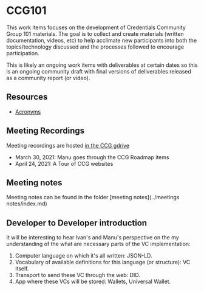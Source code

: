 # CCG101

This work items focuses on the development of Credentials Community Group 101 materials. The goal is to collect and create materials (written documentation, videos, etc) to help acclimate new participants into both the topics/technology discussed and the processes followed to encourage participation.

This is likely an ongoing work items with deliverables at certain dates so this is an ongoing community draft with final versions of deliverables released as a community report (or video).

## Resources
- [Acronyms](https://github.com/w3c-ccg/CCG101/blob/main/Acronyms.md)

## Meeting Recordings
Meeting recordings are hosted [in the CCG gdrive](https://drive.google.com/drive/u/0/folders/1MDQi2095AFdwKGCKV8sDnsInGb97Mbd6)
- March 30, 2021: Manu goes through the CCG Roadmap items
- April 24, 2021: A Tour of CCG websites

## Meeting notes
Meeting notes can be found in the folder [meeting notes](../meetings notes/index.md)

## Developer to Developer introduction
It will be interesting to hear Ivan's and Manu's perspective on the my understanding of the what are necessary parts of the VC implementation:
1. Computer language on which it's all written: JSON-LD. 
2. Vocabulary of available definitions for this language (or structure): VC itself. 
3. Transport to send these VC through the web: DID. 
4. App where these VCs will be stored: Wallets, Universal Wallet.
